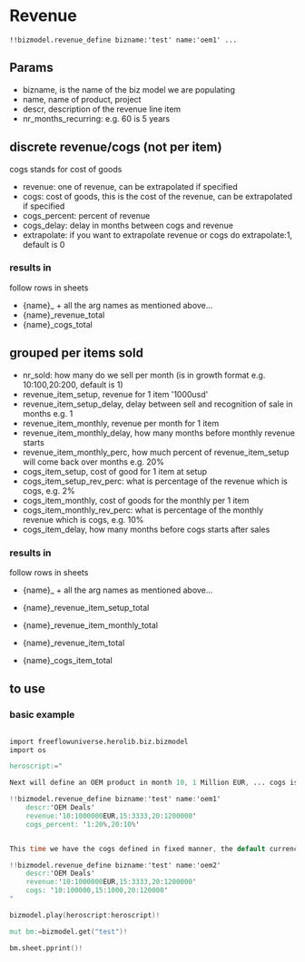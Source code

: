 # Revenue 

```
!!bizmodel.revenue_define bizname:'test' name:'oem1' ...
```

## Params

- bizname, is the name of the biz model we are populating
- name, name of product, project
- descr, description of the revenue line item
- nr_months_recurring: e.g. 60 is 5 years

## discrete revenue/cogs (not per item)

cogs stands for cost of goods

- revenue: one of revenue, can be extrapolated if specified
- cogs: cost of goods, this is the cost of the revenue, can be extrapolated if specified
- cogs_percent: percent of revenue
- cogs_delay: delay in months between cogs and revenue
- extrapolate: if you want to extrapolate revenue or cogs do extrapolate:1, default is 0

### results in 

follow rows in sheets

- {name}_ + all the arg names as mentioned above...
- {name}_revenue_total
- {name}_cogs_total

## grouped per items sold

- nr_sold: how many do we sell per month (is in growth format e.g. 10:100,20:200, default is 1)
- revenue_item_setup, revenue for 1 item '1000usd'
- revenue_item_setup_delay, delay between sell and recognition of sale in months e.g. 1
- revenue_item_monthly, revenue per month for 1 item
- revenue_item_monthly_delay, how many months before monthly revenue starts
- revenue_item_monthly_perc, how much percent of revenue_item_setup will come back over months e.g. 20% 
- cogs_item_setup, cost of good for 1 item at setup
- cogs_item_setup_rev_perc: what is percentage of the revenue which is cogs, e.g. 2%
- cogs_item_monthly, cost of goods for the monthly per 1 item
- cogs_item_monthly_rev_perc: what is percentage of the monthly revenue which is cogs, e.g. 10%
- cogs_item_delay, how many months before cogs starts after sales



### results in 

follow rows in sheets

- {name}_ + all the arg names as mentioned above...
- {name}_revenue_item_setup_total
- {name}_revenue_item_monthly_total
- {name}_revenue_item_total

- {name}_cogs_item_total

## to use

### basic example

```v

import freeflowuniverse.herolib.biz.bizmodel
import os

heroscript:="

Next will define an OEM product in month 10, 1 Million EUR, ... cogs is a percent which is 20% at start but goes to 10% after 20 months.

!!bizmodel.revenue_define bizname:'test' name:'oem1'
    descr:'OEM Deals'  
    revenue:'10:1000000EUR,15:3333,20:1200000'
    cogs_percent: '1:20%,20:10%'  


This time we have the cogs defined in fixed manner, the default currency is USD doesn't have to be mentioned.

!!bizmodel.revenue_define bizname:'test' name:'oem2'
    descr:'OEM Deals'  
    revenue:'10:1000000EUR,15:3333,20:1200000'
    cogs: '10:100000,15:1000,20:120000'  
"

bizmodel.play(heroscript:heroscript)!

mut bm:=bizmodel.get("test")!

bm.sheet.pprint()!

```